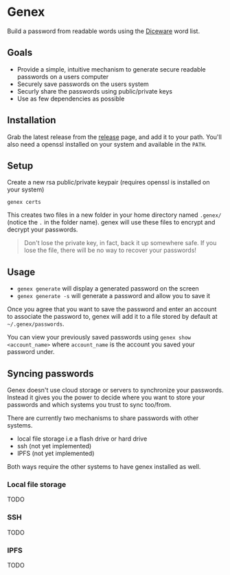 
# Genex

Build a password from readable words using the [Diceware](http://world.std.com/~reinhold/diceware.html) word list.

## Goals
* Provide a simple, intuitive mechanism to generate secure readable passwords on a users computer
* Securely save passwords on the users system
* Securly share the passwords using public/private keys
* Use as few dependencies as possible

## Installation

Grab the latest release from the [release](https://github.com/silbermm/genex/releases) page, and add it to your path.
You'll also need a openssl installed on your system and available in the `PATH`.

## Setup

Create a new rsa public/private keypair (requires openssl is installed on your system)

```
genex certs
```

This creates two  files in a new folder in your home directory named `.genex/` (notice the `.` in the folder name). genex will use these files to encrypt and decrypt your passwords.

> Don't lose the private key, in fact, back it up somewhere safe. If you lose the file, there will be no way to recover your passwords!

## Usage

* `genex generate` will display a generated password on the screen
* `genex generate -s` will generate a password and allow you to save it

Once you agree that you want to save the password and enter an account to associate the password to, genex will add it to a file stored by default at `~/.genex/passwords`.

You can view your previously saved passwords using `genex show <account_name>` where `account_name` is the account you saved your password under.

## Syncing passwords

Genex doesn't use cloud storage or servers to synchronize your passwords. Instead it gives you the power to decide where you want to store your passwords and which systems you trust to sync too/from.

There are currently two mechanisms to share passwords with other systems.
  * local file storage i.e a flash drive or hard drive
  * ssh (not yet implemented)
  * IPFS (not yet implemented)

Both ways require the other systems to have genex installed as well.

### Local file storage

TODO

### SSH

TODO

### IPFS

TODO
